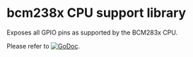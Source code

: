 # bcm238x CPU support library

Exposes all GPIO pins as supported by the BCM283x CPU.

Please refer to
[![GoDoc](https://godoc.org/github.com/maruel/dlibox/go/pio/buses/bcm283x?status.svg)](https://godoc.org/github.com/maruel/dlibox/go/pio/buses/bcm283x).
